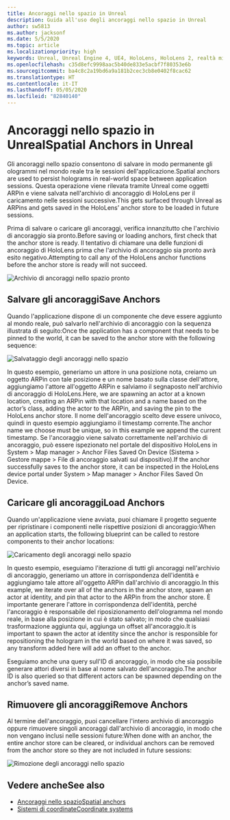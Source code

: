 ```yaml
---
title: Ancoraggi nello spazio in Unreal
description: Guida all'uso degli ancoraggi nello spazio in Unreal
author: sw5813
ms.author: jacksonf
ms.date: 5/5/2020
ms.topic: article
ms.localizationpriority: high
keywords: Unreal, Unreal Engine 4, UE4, HoloLens, HoloLens 2, realtà mista, sviluppo, funzionalità, documentazione, guide, ologrammi, ancoraggi nello spazio
ms.openlocfilehash: c35d8efc9998aac5b40de833e5acbf7f80353e6b
ms.sourcegitcommit: ba4c8c2a19bd6a9a181b2cec3cb8e0402f8cac62
ms.translationtype: HT
ms.contentlocale: it-IT
ms.lasthandoff: 05/05/2020
ms.locfileid: "82840140"
---
```

# <a name="spatial-anchors-in-unreal"></a><span data-ttu-id="ab7a4-104">Ancoraggi nello spazio in Unreal</span><span class="sxs-lookup"><span data-stu-id="ab7a4-104">Spatial Anchors in Unreal</span></span>

<span data-ttu-id="ab7a4-105">Gli ancoraggi nello spazio consentono di salvare in modo permanente gli ologrammi nel mondo reale tra le sessioni dell'applicazione.</span><span class="sxs-lookup"><span data-stu-id="ab7a4-105">Spatial anchors are used to persist holograms in real-world space between application sessions.</span></span>  <span data-ttu-id="ab7a4-106">Questa operazione viene rilevata tramite Unreal come oggetti ARPin e viene salvata nell'archivio di ancoraggio di HoloLens per il caricamento nelle sessioni successive.</span><span class="sxs-lookup"><span data-stu-id="ab7a4-106">This gets surfaced through Unreal as ARPins and gets saved in the HoloLens’ anchor store to be loaded in future sessions.</span></span> 

<span data-ttu-id="ab7a4-107">Prima di salvare o caricare gli ancoraggi, verifica innanzitutto che l'archivio di ancoraggio sia pronto.</span><span class="sxs-lookup"><span data-stu-id="ab7a4-107">Before saving or loading anchors, first check that the anchor store is ready.</span></span>  <span data-ttu-id="ab7a4-108">Il tentativo di chiamare una delle funzioni di ancoraggio di HoloLens prima che l'archivio di ancoraggio sia pronto avrà esito negativo.</span><span class="sxs-lookup"><span data-stu-id="ab7a4-108">Attempting to call any of the HoloLens anchor functions before the anchor store is ready will not succeed.</span></span>  

![Archivio di ancoraggi nello spazio pronto](images/unreal-spatialanchors-store-ready.PNG)

## <a name="save-anchors"></a><span data-ttu-id="ab7a4-110">Salvare gli ancoraggi</span><span class="sxs-lookup"><span data-stu-id="ab7a4-110">Save Anchors</span></span>

<span data-ttu-id="ab7a4-111">Quando l'applicazione dispone di un componente che deve essere aggiunto al mondo reale, può salvarlo nell'archivio di ancoraggio con la sequenza illustrata di seguito:</span><span class="sxs-lookup"><span data-stu-id="ab7a4-111">Once the application has a component that needs to be pinned to the world, it can be saved to the anchor store with the following sequence:</span></span> 

![Salvataggio degli ancoraggi nello spazio](images/unreal-spatialanchors-save.PNG)

<span data-ttu-id="ab7a4-113">In questo esempio, generiamo un attore in una posizione nota, creiamo un oggetto ARPin con tale posizione e un nome basato sulla classe dell'attore, aggiungiamo l'attore all'oggetto ARPin e salviamo il segnaposto nell'archivio di ancoraggio di HoloLens.</span><span class="sxs-lookup"><span data-stu-id="ab7a4-113">Here, we are spawning an actor at a known location, creating an ARPin with that location and a name based on the actor’s class, adding the actor to the ARPin, and saving the pin to the HoloLens anchor store.</span></span>  <span data-ttu-id="ab7a4-114">Il nome dell'ancoraggio scelto deve essere univoco, quindi in questo esempio aggiungiamo il timestamp corrente.</span><span class="sxs-lookup"><span data-stu-id="ab7a4-114">The anchor name we choose must be unique, so in this example we append the current timestamp.</span></span>  <span data-ttu-id="ab7a4-115">Se l'ancoraggio viene salvato correttamente nell'archivio di ancoraggio, può essere ispezionato nel portale del dispositivo HoloLens in System > Map manager > Anchor Files Saved On Device (Sistema > Gestore mappe > File di ancoraggio salvati sul dispositivo).</span><span class="sxs-lookup"><span data-stu-id="ab7a4-115">If the anchor successfully saves to the anchor store, it can be inspected in the HoloLens device portal under System > Map manager > Anchor Files Saved On Device.</span></span> 

## <a name="load-anchors"></a><span data-ttu-id="ab7a4-116">Caricare gli ancoraggi</span><span class="sxs-lookup"><span data-stu-id="ab7a4-116">Load Anchors</span></span>

<span data-ttu-id="ab7a4-117">Quando un'applicazione viene avviata, puoi chiamare il progetto seguente per ripristinare i componenti nelle rispettive posizioni di ancoraggio:</span><span class="sxs-lookup"><span data-stu-id="ab7a4-117">When an application starts, the following blueprint can be called to restore components to their anchor locations:</span></span>

![Caricamento degli ancoraggi nello spazio](images/unreal-spatialanchors-load.PNG)

<span data-ttu-id="ab7a4-119">In questo esempio, eseguiamo l'iterazione di tutti gli ancoraggi nell'archivio di ancoraggio, generiamo un attore in corrispondenza dell'identità e aggiungiamo tale attore all'oggetto ARPin dall'archivio di ancoraggio.</span><span class="sxs-lookup"><span data-stu-id="ab7a4-119">In this example, we iterate over all of the anchors in the anchor store, spawn an actor at identity, and pin that actor to the ARPin from the anchor store.</span></span>  <span data-ttu-id="ab7a4-120">È importante generare l'attore in corrispondenza dell'identità, perché l'ancoraggio è responsabile del riposizionamento dell'ologramma nel mondo reale, in base alla posizione in cui è stato salvato; in modo che qualsiasi trasformazione aggiunta qui, aggiunga un offset all'ancoraggio.</span><span class="sxs-lookup"><span data-stu-id="ab7a4-120">It is important to spawn the actor at identity since the anchor is responsible for repositioning the hologram in the world based on where it was saved, so any transform added here will add an offset to the anchor.</span></span> 

<span data-ttu-id="ab7a4-121">Eseguiamo anche una query sull'ID di ancoraggio, in modo che sia possibile generare attori diversi in base al nome salvato dell'ancoraggio.</span><span class="sxs-lookup"><span data-stu-id="ab7a4-121">The anchor ID is also queried so that different actors can be spawned depending on the anchor’s saved name.</span></span> 

## <a name="remove-anchors"></a><span data-ttu-id="ab7a4-122">Rimuovere gli ancoraggi</span><span class="sxs-lookup"><span data-stu-id="ab7a4-122">Remove Anchors</span></span> 

<span data-ttu-id="ab7a4-123">Al termine dell'ancoraggio, puoi cancellare l'intero archivio di ancoraggio oppure rimuovere singoli ancoraggi dall'archivio di ancoraggio, in modo che non vengano inclusi nelle sessioni future:</span><span class="sxs-lookup"><span data-stu-id="ab7a4-123">When done with an anchor, the entire anchor store can be cleared, or individual anchors can be removed from the anchor store so they are not included in future sessions:</span></span> 

![Rimozione degli ancoraggi nello spazio](images/unreal-spatialanchors-remove.PNG)

## <a name="see-also"></a><span data-ttu-id="ab7a4-125">Vedere anche</span><span class="sxs-lookup"><span data-stu-id="ab7a4-125">See also</span></span>
* [<span data-ttu-id="ab7a4-126">Ancoraggi nello spazio</span><span class="sxs-lookup"><span data-stu-id="ab7a4-126">Spatial anchors</span></span>](spatial-anchors.md)
* [<span data-ttu-id="ab7a4-127">Sistemi di coordinate</span><span class="sxs-lookup"><span data-stu-id="ab7a4-127">Coordinate systems</span></span>](coordinate-systems.md)
